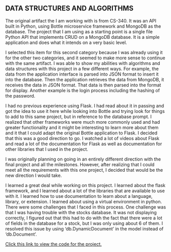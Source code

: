 ## DATA STRUCTURES AND ALGORITHMS

The original artifact the I am working with is from CS-340. It was an API built in Python, using Bottle microservice framework and MongoDB as the database. The project that I am using as a starting point is a single file Python API that implements CRUD on a MongoDB database. It is a simple application and does what it intends on a very basic level.

I selected this item for this second category because I was already using it for the other two categories, and it seemed to make more sense to continue with the same artifact. I was able to show my abilities with algorithms and data structures with this project in a few different ways. For example, the data from the application interface is parsed into JSON format to insert it into the database. Then the application retrieves the data from MongoDB, it receives the data in JSON format. That data is then parsed into the format for display. Another example is the login process including the hashing of the password.

I had no previous experience using Flask. I had read about it in passing and got the idea to use it here while looking into Bottle and trying look for things to add to this same project, but in reference to the database prompt. I realized that other frameworks were much more commonly used and had greater functionality and it might be interesting to learn more about them and it that I could adapt the original Bottle application to Flask. I decided that this was a good direction to go. I watched a lot of videos about Flask and read a lot of the documentation for Flask as well as documentation for other libraries that I used in the project.

I was originally planning on going in an entirely different direction with the final project and all the milestones. However, after realizing that I could meet all the requirements with this one project, I decided that would be the new direction I would take.

I learned a great deal while working on this project. I learned about the flask framework, and I learned about a lot of the libraries that are available to use with it. I learned how to use documentation to learn about a language, library, or extension. I learned about using a virtual environment in python. There were some challenges that I faced in this process. One challenge was that I was having trouble with the stocks database. It was not displaying correctly, I figured out that this had to do with the fact that there were a lot of fields in the database for a stock, but I was only using about 6 of them. I resolved this issue by using ‘db.DynamicDocument’ in the model instead of ‘db.Document’. 


[Click this link to view the code for the project.](https://github.com/frankZawacki/finalProject)

